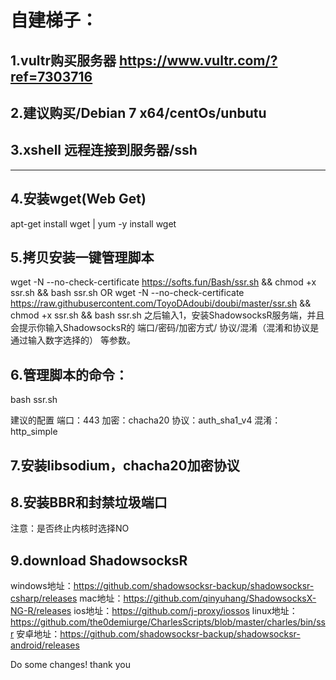 # 自建梯子：


## 1.vultr购买服务器 https://www.vultr.com/?ref=7303716
## 2.建议购买/Debian 7 x64/centOs/unbutu
## 3.xshell 远程连接到服务器/ssh
***
## 4.安装wget(Web Get)
apt-get install wget    | yum -y install wget
## 5.拷贝安装一键管理脚本
wget -N --no-check-certificate https://softs.fun/Bash/ssr.sh && chmod +x ssr.sh && bash ssr.sh
OR
wget -N --no-check-certificate https://raw.githubusercontent.com/ToyoDAdoubi/doubi/master/ssr.sh && chmod +x ssr.sh && bash ssr.sh
之后输入1，安装ShadowsocksR服务端，并且会提示你输入ShadowsocksR的 端口/密码/加密方式/ 协议/混淆（混淆和协议是通过输入数字选择的） 等参数。
## 6.管理脚本的命令：
bash ssr.sh

建议的配置
端口：443
加密：chacha20
协议：auth_sha1_v4
混淆：http_simple
## 7.安装libsodium，chacha20加密协议
## 8.安装BBR和封禁垃圾端口
注意：是否终止内核时选择NO
## 9.download ShadowsocksR 
windows地址：https://github.com/shadowsocksr-backup/shadowsocksr-csharp/releases
mac地址：https://github.com/qinyuhang/ShadowsocksX-NG-R/releases
ios地址：https://github.com/j-proxy/iossos
linux地址：https://github.com/the0demiurge/CharlesScripts/blob/master/charles/bin/ssr
安卓地址：https://github.com/shadowsocksr-backup/shadowsocksr-android/releases

Do some changes! thank you
